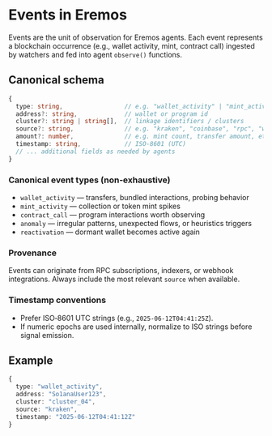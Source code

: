 # Events in Eremos

Events are the unit of observation for Eremos agents. Each event represents a blockchain occurrence (e.g., wallet activity, mint, contract call) ingested by watchers and fed into agent `observe()` functions.

## Canonical schema

```ts
{
  type: string,                 // e.g. "wallet_activity" | "mint_activity" | "contract_call" | "anomaly" | "reactivation"
  address?: string,             // wallet or program id
  cluster?: string | string[],  // linkage identifiers / clusters
  source?: string,              // e.g. "kraken", "coinbase", "rpc", "webhook"
  amount?: number,              // e.g. mint count, transfer amount, etc.
  timestamp: string,            // ISO-8601 (UTC)
  // ... additional fields as needed by agents
}
```

### Canonical event types (non‑exhaustive)
- `wallet_activity` — transfers, bundled interactions, probing behavior
- `mint_activity` — collection or token mint spikes
- `contract_call` — program interactions worth observing
- `anomaly` — irregular patterns, unexpected flows, or heuristics triggers
- `reactivation` — dormant wallet becomes active again

### Provenance
Events can originate from RPC subscriptions, indexers, or webhook integrations. Always include the most relevant `source` when available.

### Timestamp conventions
- Prefer ISO‑8601 UTC strings (e.g., `2025-06-12T04:41:25Z`).
- If numeric epochs are used internally, normalize to ISO strings before signal emission.

## Example
```ts
{
  type: "wallet_activity",
  address: "So1anaUser123",
  cluster: "cluster_04",
  source: "kraken",
  timestamp: "2025-06-12T04:41:12Z"
}
```
